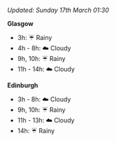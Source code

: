 *Updated: Sunday 17th March 01:30*

**Glasgow**

* 3h: :umbrella: Rainy
* 4h - 8h: :cloud: Cloudy
* 9h, 10h: :umbrella: Rainy
* 11h - 14h: :cloud: Cloudy

**Edinburgh**

* 3h - 8h: :cloud: Cloudy
* 9h, 10h: :umbrella: Rainy
* 11h - 13h: :cloud: Cloudy
* 14h: :umbrella: Rainy
